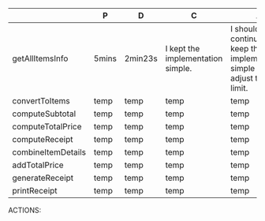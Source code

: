 |     | P |  D |  C |  A |  
| ----------- | ----------- | ----------- | ----------- | ----------- |
| getAllItemsInfo  | 5mins   | 2min23s  | I kept the implementation simple. | I should continue to keep the implementation simple and adjust time limit. |
| convertToItems  | temp       | temp       | temp       | temp       |
| computeSubtotal   | temp       | temp       | temp       | temp       |
| computeTotalPrice   | temp       | temp       | temp       | temp       |
| computeReceipt   | temp       | temp       | temp       | temp       |
| combineItemDetails  | temp       | temp       | temp       | temp       |
| addTotalPrice  | temp       | temp       | temp       | temp       |
| generateReceipt   | temp       | temp       | temp       | temp       |
| printReceipt   | temp       | temp       | temp       | temp       |

ACTIONS: 
